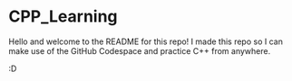 # CPP_Learning

Hello and welcome to the README for this repo!
I made this repo so I can make use of the GitHub Codespace and practice C++ from anywhere.

:D
